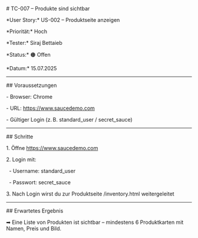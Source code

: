 \# TC-007 – Produkte sind sichtbar



\*User Story:\* US-002 – Produktseite anzeigen  

\*Priorität:\* Hoch  

\*Tester:\* Siraj Bettaieb   

\*Status:\* 🟠 Offen 

\*Datum:\* 15.07.2025



---



\## Voraussetzungen

\- Browser: Chrome

\- URL: https://www.saucedemo.com

\- Gültiger Login (z. B. standard\_user / secret\_sauce)



---



\## Schritte

1\. Öffne https://www.saucedemo.com  

2\. Login mit:  

&nbsp;  - Username: standard\_user  

&nbsp;  - Passwort: secret\_sauce  

3\. Nach Login wirst du zur Produktseite /inventory.html weitergeleitet



---



\## Erwartetes Ergebnis

➡ Eine Liste von Produkten ist sichtbar – mindestens 6 Produktkarten mit Namen, Preis und Bild.

